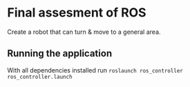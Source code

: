 # Final assesment of ROS
Create a robot that can turn & move to a general area.

## Running the application
With all dependencies installed run `roslaunch ros_controller ros_controller.launch`